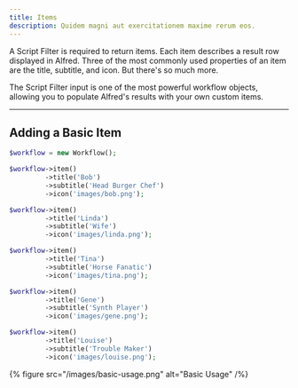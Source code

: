 ```yaml
---
title: Items
description: Quidem magni aut exercitationem maxime rerum eos.
---
```


A Script Filter is required to return items. Each item describes a result row displayed in Alfred. Three of the most commonly used properties of an item are the title, subtitle, and icon. But there's so much more.

The Script Filter input is one of the most powerful workflow objects, allowing you to populate Alfred's results with your own custom items.

---

## Adding a Basic Item

```php
$workflow = new Workflow();

$workflow->item()
         ->title('Bob')
         ->subtitle('Head Burger Chef')
         ->icon('images/bob.png');

$workflow->item()
         ->title('Linda')
         ->subtitle('Wife')
         ->icon('images/linda.png');

$workflow->item()
         ->title('Tina')
         ->subtitle('Horse Fanatic')
         ->icon('images/tina.png');

$workflow->item()
         ->title('Gene')
         ->subtitle('Synth Player')
         ->icon('images/gene.png');

$workflow->item()
         ->title('Louise')
         ->subtitle('Trouble Maker')
         ->icon('images/louise.png');
```

{% figure src="/images/basic-usage.png" alt="Basic Usage" /%}

<!-- Maybe offer a complex example of building out an item based on conditionals? -->

<!-- Mention about chainable methods, they always return Item -->